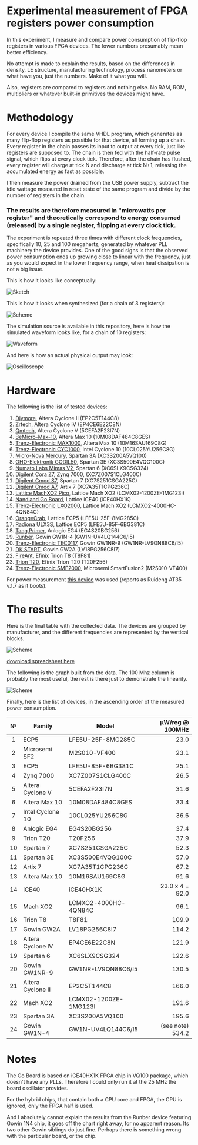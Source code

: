 # Experimental measurement of FPGA registers power consumption

In this experiment, I measure and compare power consumption of flip-flop registers in various FPGA devices. The lower numbers presumably mean better efficiency.

No attempt is made to explain the results, based on the differences in density, LE structure, manufacturing technology, process nanometers or what have you, just the numbers. Make of it what you will.

Also, registers are compared to registers and nothing else. No RAM, ROM, multipliers or whatever built-in primitives the devices might have.

# Methodology

For every device I compile the same VHDL program, which generates as many flip-flop registers as possible for that device, all forming up a chain. Every register in the chain passes its input to output at every tick, just like registers are supposed to. The chain is then fed with the half-rate pulse signal, which flips at every clock tick. Therefore, after the chain has flushed, every register will charge at tick N and discharge at tick N+1, releasing the accumulated energy as fast as possible.

I then measure the power drained from the USB power supply, subtract the idle wattage measured in reset state of the same program and divide by the number of registers in the chain. 

### The results are therefore measured in "microwatts per register" and theoretically correspond to energy consumed (released) by a single register, flipping at every clock tick.

The experiment is repeated three times with different clock frequencies, specifically 10, 25 and 100 megahertz, generated by whatever PLL machinery the device provides. One of the good signs is that the observed power consumption ends up growing close to linear with the frequency, just as you would expect in the lower frequency range, when heat dissipation is not a big issue.

This is how it looks like conceptually:

![Sketch](/images/power_draft.png)

This is how it looks when synthesized (for a chain of 3 registers):

![Scheme](/images/power_tech.png)

The simulation source is available in this repository, here is how the simulated waveform looks like, for a chain of 10 registers:

![Waveform](/images/power_waveform.png)

And here is how an actual physical output may look:

![Oscilloscope](/images/power_osc.png)

# Hardware

The following is the list of tested devices:

1. [Diymore](https://www.diymore.cc/products/eprom-5v-altera-fpga-cycloneii-ep2c5t144-minimum-system-development-board-usb-blaster-mini-usb-cable-10pin-jtag-connection-cable), Altera Cyclone II (EP2C5T144C8)
2. [Zrtech](https://www.youtube.com/watch?v=X9qC44bT3r4), Altera Cyclone IV (EP4CE6E22C8N)
3. [Qmtech](https://github.com/ChinaQMTECH/QM_CYCLONE_V/tree/master/5CEFA2F23), Altera Cyclone V (5CEFA2F23I7N)
4. [BeMicro-Max-10](https://community.intel.com/t5/FPGA-Wiki/BeMicro-Max-10/ta-p/735231), Altera Max 10 (10M08DAF484C8GES)
5. [Trenz-Electronic MAX1000](https://shop.trenz-electronic.de/en/TEI0001-03-16-C8A-MAX1000-IoT-Maker-Board-16-kLE-32-MByte-SDRAM), Altera Max 10 (10M16SAU169C8G)
6. [Trenz-Electronic CYC1000](https://shop.trenz-electronic.de/en/Products/Trenz-Electronic/CYC1000-Intel-Cyclone-10/), Intel Cyclone 10 (10CL025YU256C8G)
7. [Micro-Nova Mercury](https://www.micro-nova.com/mercury), Spartan 3A (XC3S200A5VQ100)
8. [OHO-Elektronik GODIL50](http://www.oho-elektronik.de/pics/UM_GODIL.pdf), Spartan 3E (XC3S500E4VQG100C)
9. [Numato Labs Mimas V2](https://numato.com/product/mimas-v2-spartan-6-fpga-development-board-with-ddr-sdram/), Spartan 6 (XC6SLX9CSG324)
10. [Digilent Cora Z7](https://digilent.com/reference/programmable-logic/cora-z7/start), Zynq 7000, (XC7Z007S1CLG400C)
11. [Digilent Cmod S7](https://digilent.com/reference/programmable-logic/cmod-s7/start), Spartan 7 (XC7S251CSGA225C)
12. [Digilent Cmod A7](https://digilent.com/reference/programmable-logic/cmod-a7/start), Artix 7 (XC7A35T1CPG236C)
13. [Lattice MachXO2 Pico](https://www.latticesemi.com/alpha-mxo2-pico-kit), Lattice Mach XO2 (LCMX02-1200ZE-1MG123I)
14. [Nandland Go Board](https://www.nandland.com/blog/go-board-introduction.html), Lattice iCE40 (iCE40HX1K)
15. [Trenz-Electronic LXO2000](https://shop.trenz-electronic.de/en/TEL0001-02-LXO2000-with-Lattice-XO2-4000-On-Board-USB/JTAG-2.5-x-6.15-cm), Lattice Mach XO2 (LCMXO2-4000HC-4QN84C)
16. [OrangeCrab](https://1bitsquared.com/products/orangecrab), Lattice ECP5 (LFE5U-25F-8MG285C)
17. [Radiona ULX3S](https://www.crowdsupply.com/radiona/ulx3s), Lattice ECP5 (LFE5U-85F-6BG381C)
18. [Tang Primer](https://tang.sipeed.com/en/), Anlogic EG4 (EG4S20BG256)
19. [Runber](https://www.seeedstudio.com/Gowin-RUNBER-Development-Board-p-4779.html), Gowin GW1N-4 (GW1N-UV4LQ144C6/I5)
20. [Trenz-Electronic TEC0117](https://shop.trenz-electronic.de/en/TEC0117-01-FPGA-Module-with-GOWIN-LittleBee-and-8-MByte-internal-SDRAM), Gowin GW1NR-9 (GW1NR-LV9QN88C6/I5)
21. [DK START](https://gowinsemi.com/en/support/devkits_detail/31/), Gowin GW2A (LV18PG256C8I7)
22. [FireAnt](https://www.crowdsupply.com/jungle-elec/fireant), Efinix Trion T8 (T8F81)
23. [Trion T20](https://www.efinixinc.com/products-devkits-triont20.html), Efinix Trion T20 (T20F256)
24. [Trenz-Electronic SMF2000](https://shop.trenz-electronic.de/en/TEM0001-01A-010C-SMF2000-FPGA-Module-with-Microsemi-SmartFusion2-8-MByte-SDRAM), Microsemi SmartFusion2 (M2S010-VF400)

For power measurement [this device](https://www.amazon.de/-/en/gp/product/B07W6MWNMV/) was used (reports as Ruideng AT35 v.1.7 as it boots).

# The results

Here is the final table with the collected data. The devices are grouped by manufacturer, and the different frequencies are represented by the vertical blocks.

![Scheme](/images/power_table.png)

[download spreadsheet here](https://github.com/targeted/fpga-reg-power/blob/main/docs/power_data.ods?raw=true)

The following is the graph built from the data. The 100 Mhz column is probably the most useful, the rest is there just to demonstrate the linearity.

![Scheme](/images/power_graph.png)

Finally, here is the list of devices, in the ascending order of the measured power consumption.

|  №  | Family            | Model                 | µW/reg @ 100MHz   |
| :-: | ----------------- | --------------------- | ----------------: |
| 1   | ECP5              | LFE5U-25F-8MG285C     |              23.0 |
| 2   | Microsemi SF2     | M2S010-VF400          |              23.1 |
| 3   | ECP5              | LFE5U-85F-6BG381C     |              25.1 |
| 4   | Zynq 7000         | XC7Z007S1CLG400C      |              26.5 |
| 5   | Altera Cyclone V  | 5CEFA2F23I7N          |              31.6 |
| 6   | Altera Max 10     | 10M08DAF484C8GES      |              33.4 |
| 7   | Intel Cyclone 10  | 10CL025YU256C8G       |              36.6 |
| 8   | Anlogic EG4       | EG4S20BG256           |              37.4 |
| 9   | Trion T20         | T20F256               |              37.9 |
| 10  | Spartan 7         | XC7S251CSGA225C       |              52.3 |
| 11  | Spartan 3E        | XC3S500E4VQG100C      |              57.0 |
| 12  | Artix 7           | XC7A35T1CPG236C       |              67.2 |
| 13  | Altera Max 10     | 10M16SAU169C8G        |              91.6 |
| 14  | iCE40             | iCE40HX1K             |   23.0 x 4 = 92.0 |
| 15  | Mach XO2          | LCMXO2-4000HC-4QN84C  |              96.1 |
| 16  | Trion T8          | T8F81                 |             109.9 |
| 17  | Gowin GW2A        | LV18PG256C8I7         |             114.2 |
| 18  | Altera Cyclone IV | EP4CE6E22C8N          |             121.9 |
| 19  | Spartan 6         | XC6SLX9CSG324         |             122.6 |
| 20  | Gowin GW1NR-9     | GW1NR-LV9QN88C6/I5    |             130.5 |
| 21  | Altera Cyclone II | EP2C5T144C8           |             166.0 |
| 22  | Mach XO2          | LCMX02-1200ZE-1MG123I |             191.6 |
| 23  | Spartan 3A        | XC3S200A5VQ100        |             195.6 |
| 24  | Gowin GW1N-4      | GW1N-UV4LQ144C6/I5    |  (see note) 534.2 |

# Notes

The Go Board is based on iCE40HX1K FPGA chip in VQ100 package, which doesn't have any PLLs. Therefore I could only run it at the 25 MHz the board oscillator provides.

For the hybrid chips, that contain both a CPU core and FPGA, the CPU is ignored, only the FPGA half is used.

And I absolutely cannot explain the results from the Runber device featuring Gowin 1N4 chip, it goes off the chart right away, for no apparent reason. Its two other Gowin siblings do just fine. Perhaps there is something wrong with the particular board, or the chip.
